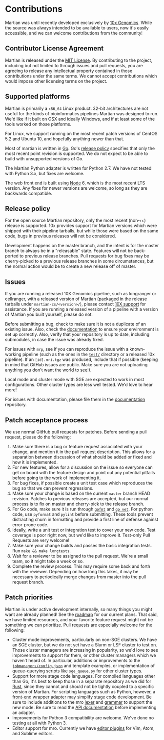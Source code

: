 # Contributions

Martian was until recently developed exclusively by
[10x Genomics](https://www.10xgenomics.com/).  While the source was always
intended to be available to users, now it's easily accessible, and we can
welcome contributions from the community!

## Contributor License Agreement
Martian is released under the [MIT License](../LICENSE).  By contributing to
the project, including but not limited to through issues and pull requests,
you are agreeing to release any intellectual property contained in those
contributions under the same terms.  We cannot accept contributions which
would impose other licensing terms on the project.

## Supported platforms
Martian is primarily a `x86_64` Linux product.  32-bit architectures are not
useful for the kinds of bioinformatics pipelines Martian was designed to run.
We'd like if it built on OSX and ideally Windows, and if at least some of the
tools worked on those platforms.

For Linux, we support running on the most recent patch versions of CentOS 5.2
and Ubuntu 10, and hopefully anything newer than that.

Most of martian is written in [Go](https://golang.org/).  Go's
[release policy](https://golang.org/doc/devel/release.html#policy) specifies
that only the most recent point revision is supported.  We do not expect
to be able to build with unsupported versions of Go.

The Martian Python adapter is written for Python 2.7.  We have not tested with
Python 3.x, but fixes are welcome.

The web front end is built using [Node](https://nodejs.org/) 6, which is the
most recent LTS version.  Any fixes for newer versions are welcome, so long as
they are backwards compatible.

## Release policy
For the open source Martian repository, only the most recent (non-`rc`)
release is supported.  10x provides support for Martian versions which
were shipped with their pipeline tarballs, but while those were based on
the same code, bugs in previous releases will not be considered.

Development happens on the master branch, and the intent is for the master
branch to always be in a "releasable" state.  Features will not be back-ported
to previous release branches.  Pull requests for bug fixes may be cherry-picked
to a previous release branches in some circumstances, but the normal action
would be to create a new release off of master.

## Issues
If you are running a released 10X Genomics pipeline, such as
longranger or cellranger, with a released version of Martian (packaged
in the release tarballs under `martian-cs/<version>/`), please contact
[10X support](https://www.10xgenomics.com/) for assistance.  If you are
running a released version of a pipeline with a version of Martian you
built yourself, please do not.

Before submitting a bug, check to make sure it is not a duplicate of an
existing issue.  Also, check the
[documentation](http://martian-lang.org/) to ensure your environment is set up
correctly.  Also, verify that your repository is up to date, including
submodules, in case the issue was already fixed.

For issues with `mrp`, see if you can reproduce the issue
with a known-working pipeline (such as the ones in the [`test/`](../test)
directory or a released 10x pipeline).  If an `[id].mri.tgz` was produced, include
that if possible (keeping in mind that GitHub issues are public.  Make sure you
are not uploading anything you don't want the world to see!).

Local mode and cluster mode with SGE are expected to work in most
configurations.  Other cluster types are less well tested.  We'd love to hear
more!

For issues with documentation, please file them in the
[documentation](https://github.com/martian-lang/martian-docs) repository.

## Patch acceptance process
We use normal GitHub pull requests for patches.  Before sending a pull request,
please do the following:

1. Make sure there is a bug or feature request associated with your change, and
mention it in the pull request description.  This allows for a separation
between discussion of what should be added or fixed and how it is implemented.
2. For new features, allow for a discussion on the issue so everyone can get on
board with the feature design and point out any potential pitfalls before going
to the work of implementing it.
3. For bug fixes, if possible create a unit test case which reproduces the bug
so that we can prevent regressions.
4. Make sure your change is based on the current `master` branch HEAD revision.
Patches to previous releases are accepted, but our normal process is to fix
on master and cherry-pick to the release branch.
4. For Go code, make sure it is run through
[`gofmt`](https://golang.org/cmd/gofmt/) and
[`go vet`](https://golang.org/cmd/vet/).  For python code, use `pyformat` and
`pylint` before submitting.  These tools prevent distracting churn in
formatting and provide a first line of defense against error-prone code.
5. Ideally, write a unit test or integration test to cover your new code. Test
coverage is poor right now, but we'd like to improve it.  Test-only Pull
Requests are very welcome!
6. Make sure your change builds and passes the basic integration tests.  Run
`make && make longtests`.
7. Wait for a reviewer to be assigned to the pull request.  We're a small team,
so it might take a week or so.
8. Complete the review process.  This may require some back and forth with the
reviewer.  Depending on how long this takes, it may be necessary to
periodically merge changes from master into the pull request branch.

## Patch priorities
Martian is under active development internally, so many things you might want
are already planned!  See the [roadmap](http://martian-lang.org/roadmap) for
our current plans.  That said, we have limited resources, and your favorite
feature request might not be something we can prioritize.  Pull requests are
especially welcome for the following:
* Cluster mode improvements, particularly on non-SGE clusters.  We have an
SGE cluster, but we do not yet have a Slurm or LSF cluster to test on.  Those
cluster managers are increasing in popularity, so we'd love to see improvements
to support for them, or other cluster managers which we haven't heard of. In
particular, additions or improvements to the
[`jobmanagers/config.json`](../jobmanagers/config.json) and template examples,
or implementation of queue-querying scripts like `sge_queue.py` for other
cluster types.
* Support for more stage code languages.  For compiled languages other than Go,
it's best to keep those in a separate repository as we did for
[Rust](https://github.com/martian-lang/martian-rust), since they cannot and
should not be tightly coupled to a specific version of Martian.  For scripting
languages such as Python, however, a
[front-end wrapper adapter](../adapters/python/martian_shell.py) may simplify
stage code development.  Be sure to include additions to the mro
[lexer](../src/martian/core/lexer.go) and [grammar](../src/martian/syntax/grammar.y)
to support the new mode.  Be sure to read the
[API documentation](../adapters/README.md) before implementing an adapter.
* Improvements for Python 3 compatibility are welcome.  We've done no testing
at all with Python 3.
* Editor support for mro.  Currently we have [editor plugins](../tools/syntax)
for Vim, Atom, and Sublime editors.
